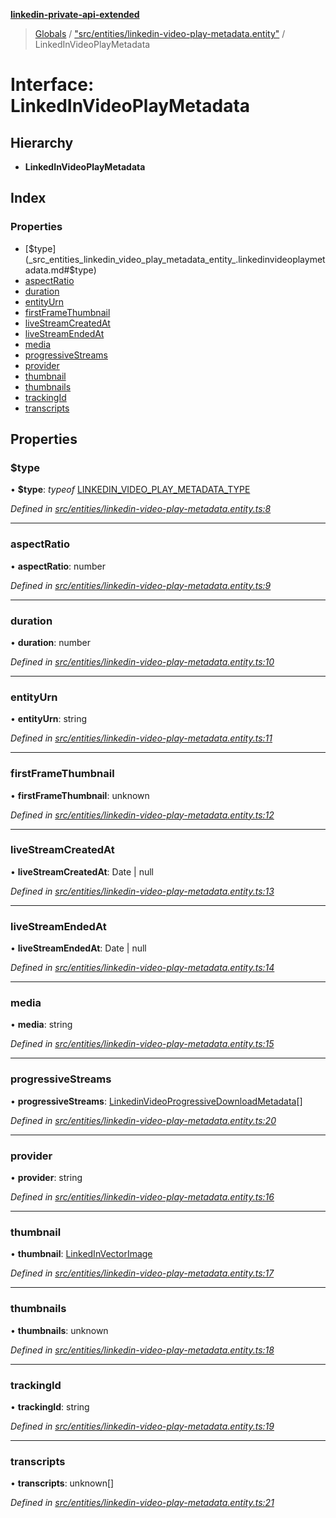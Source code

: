 **[linkedin-private-api-extended](../README.md)**

> [Globals](../globals.md) / ["src/entities/linkedin-video-play-metadata.entity"](../modules/_src_entities_linkedin_video_play_metadata_entity_.md) / LinkedInVideoPlayMetadata

# Interface: LinkedInVideoPlayMetadata

## Hierarchy

* **LinkedInVideoPlayMetadata**

## Index

### Properties

* [$type](_src_entities_linkedin_video_play_metadata_entity_.linkedinvideoplaymetadata.md#$type)
* [aspectRatio](_src_entities_linkedin_video_play_metadata_entity_.linkedinvideoplaymetadata.md#aspectratio)
* [duration](_src_entities_linkedin_video_play_metadata_entity_.linkedinvideoplaymetadata.md#duration)
* [entityUrn](_src_entities_linkedin_video_play_metadata_entity_.linkedinvideoplaymetadata.md#entityurn)
* [firstFrameThumbnail](_src_entities_linkedin_video_play_metadata_entity_.linkedinvideoplaymetadata.md#firstframethumbnail)
* [liveStreamCreatedAt](_src_entities_linkedin_video_play_metadata_entity_.linkedinvideoplaymetadata.md#livestreamcreatedat)
* [liveStreamEndedAt](_src_entities_linkedin_video_play_metadata_entity_.linkedinvideoplaymetadata.md#livestreamendedat)
* [media](_src_entities_linkedin_video_play_metadata_entity_.linkedinvideoplaymetadata.md#media)
* [progressiveStreams](_src_entities_linkedin_video_play_metadata_entity_.linkedinvideoplaymetadata.md#progressivestreams)
* [provider](_src_entities_linkedin_video_play_metadata_entity_.linkedinvideoplaymetadata.md#provider)
* [thumbnail](_src_entities_linkedin_video_play_metadata_entity_.linkedinvideoplaymetadata.md#thumbnail)
* [thumbnails](_src_entities_linkedin_video_play_metadata_entity_.linkedinvideoplaymetadata.md#thumbnails)
* [trackingId](_src_entities_linkedin_video_play_metadata_entity_.linkedinvideoplaymetadata.md#trackingid)
* [transcripts](_src_entities_linkedin_video_play_metadata_entity_.linkedinvideoplaymetadata.md#transcripts)

## Properties

### $type

•  **$type**: *typeof* [LINKEDIN\_VIDEO\_PLAY\_METADATA\_TYPE](../modules/_src_entities_linkedin_video_play_metadata_entity_.md#linkedin_video_play_metadata_type)

*Defined in [src/entities/linkedin-video-play-metadata.entity.ts:8](https://github.com/khanhtranngoccva/linkedin-private-api/blob/86b0130/src/entities/linkedin-video-play-metadata.entity.ts#L8)*

___

### aspectRatio

•  **aspectRatio**: number

*Defined in [src/entities/linkedin-video-play-metadata.entity.ts:9](https://github.com/khanhtranngoccva/linkedin-private-api/blob/86b0130/src/entities/linkedin-video-play-metadata.entity.ts#L9)*

___

### duration

•  **duration**: number

*Defined in [src/entities/linkedin-video-play-metadata.entity.ts:10](https://github.com/khanhtranngoccva/linkedin-private-api/blob/86b0130/src/entities/linkedin-video-play-metadata.entity.ts#L10)*

___

### entityUrn

•  **entityUrn**: string

*Defined in [src/entities/linkedin-video-play-metadata.entity.ts:11](https://github.com/khanhtranngoccva/linkedin-private-api/blob/86b0130/src/entities/linkedin-video-play-metadata.entity.ts#L11)*

___

### firstFrameThumbnail

•  **firstFrameThumbnail**: unknown

*Defined in [src/entities/linkedin-video-play-metadata.entity.ts:12](https://github.com/khanhtranngoccva/linkedin-private-api/blob/86b0130/src/entities/linkedin-video-play-metadata.entity.ts#L12)*

___

### liveStreamCreatedAt

•  **liveStreamCreatedAt**: Date \| null

*Defined in [src/entities/linkedin-video-play-metadata.entity.ts:13](https://github.com/khanhtranngoccva/linkedin-private-api/blob/86b0130/src/entities/linkedin-video-play-metadata.entity.ts#L13)*

___

### liveStreamEndedAt

•  **liveStreamEndedAt**: Date \| null

*Defined in [src/entities/linkedin-video-play-metadata.entity.ts:14](https://github.com/khanhtranngoccva/linkedin-private-api/blob/86b0130/src/entities/linkedin-video-play-metadata.entity.ts#L14)*

___

### media

•  **media**: string

*Defined in [src/entities/linkedin-video-play-metadata.entity.ts:15](https://github.com/khanhtranngoccva/linkedin-private-api/blob/86b0130/src/entities/linkedin-video-play-metadata.entity.ts#L15)*

___

### progressiveStreams

•  **progressiveStreams**: [LinkedinVideoProgressiveDownloadMetadata](_src_entities_linkedin_video_progressive_download_metadata_entity_.linkedinvideoprogressivedownloadmetadata.md)[]

*Defined in [src/entities/linkedin-video-play-metadata.entity.ts:20](https://github.com/khanhtranngoccva/linkedin-private-api/blob/86b0130/src/entities/linkedin-video-play-metadata.entity.ts#L20)*

___

### provider

•  **provider**: string

*Defined in [src/entities/linkedin-video-play-metadata.entity.ts:16](https://github.com/khanhtranngoccva/linkedin-private-api/blob/86b0130/src/entities/linkedin-video-play-metadata.entity.ts#L16)*

___

### thumbnail

•  **thumbnail**: [LinkedInVectorImage](_src_entities_linkedin_vector_image_entity_.linkedinvectorimage.md)

*Defined in [src/entities/linkedin-video-play-metadata.entity.ts:17](https://github.com/khanhtranngoccva/linkedin-private-api/blob/86b0130/src/entities/linkedin-video-play-metadata.entity.ts#L17)*

___

### thumbnails

•  **thumbnails**: unknown

*Defined in [src/entities/linkedin-video-play-metadata.entity.ts:18](https://github.com/khanhtranngoccva/linkedin-private-api/blob/86b0130/src/entities/linkedin-video-play-metadata.entity.ts#L18)*

___

### trackingId

•  **trackingId**: string

*Defined in [src/entities/linkedin-video-play-metadata.entity.ts:19](https://github.com/khanhtranngoccva/linkedin-private-api/blob/86b0130/src/entities/linkedin-video-play-metadata.entity.ts#L19)*

___

### transcripts

•  **transcripts**: unknown[]

*Defined in [src/entities/linkedin-video-play-metadata.entity.ts:21](https://github.com/khanhtranngoccva/linkedin-private-api/blob/86b0130/src/entities/linkedin-video-play-metadata.entity.ts#L21)*
